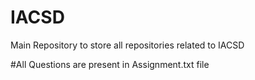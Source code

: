 # IACSD
Main Repository to store all repositories related to IACSD

#All Questions are present in Assignment.txt file
